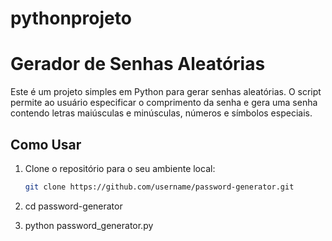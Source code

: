 # pythonprojeto

# Gerador de Senhas Aleatórias

Este é um projeto simples em Python para gerar senhas aleatórias. O script permite ao usuário especificar o comprimento da senha e gera uma senha contendo letras maiúsculas e minúsculas, números e símbolos especiais.

## Como Usar

1. Clone o repositório para o seu ambiente local:
   ```bash
   git clone https://github.com/username/password-generator.git

2. cd password-generator

3. python password_generator.py
